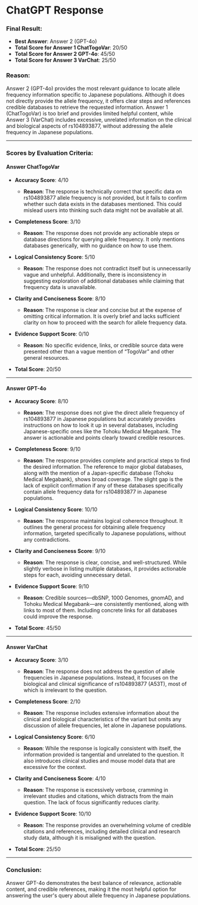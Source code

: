 # ChatGPT Response

### Final Result:
- **Best Answer**: Answer 2 (GPT-4o)
- **Total Score for Answer 1 ChatTogoVar**: 20/50  
- **Total Score for Answer 2 GPT-4o**: 45/50  
- **Total Score for Answer 3 VarChat**: 25/50  
### Reason:
Answer 2 (GPT-4o) provides the most relevant guidance to locate allele frequency information specific to Japanese populations. Although it does not directly provide the allele frequency, it offers clear steps and references credible databases to retrieve the requested information. Answer 1 (ChatTogoVar) is too brief and provides limited helpful content, while Answer 3 (VarChat) includes excessive, unrelated information on the clinical and biological aspects of rs104893877, without addressing the allele frequency in Japanese populations.  

---

### Scores by Evaluation Criteria:
#### **Answer ChatTogoVar**
- **Accuracy Score**: 4/10  
  - **Reason**: The response is technically correct that specific data on rs104893877 allele frequency is not provided, but it fails to confirm whether such data exists in the databases mentioned. This could mislead users into thinking such data might not be available at all.  

- **Completeness Score**: 3/10  
  - **Reason**: The response does not provide any actionable steps or database directions for querying allele frequency. It only mentions databases generically, with no guidance on how to use them.  

- **Logical Consistency Score**: 5/10  
  - **Reason**: The response does not contradict itself but is unnecessarily vague and unhelpful. Additionally, there is inconsistency in suggesting exploration of additional databases while claiming that frequency data is unavailable.  

- **Clarity and Conciseness Score**: 8/10  
  - **Reason**: The response is clear and concise but at the expense of omitting critical information. It is overly brief and lacks sufficient clarity on how to proceed with the search for allele frequency data.  

- **Evidence Support Score**: 0/10  
  - **Reason**: No specific evidence, links, or credible source data were presented other than a vague mention of “TogoVar” and other general resources.  

- **Total Score**: 20/50  

---

#### **Answer GPT-4o**
- **Accuracy Score**: 8/10  
  - **Reason**: The response does not give the direct allele frequency of rs104893877 in Japanese populations but accurately provides instructions on how to look it up in several databases, including Japanese-specific ones like the Tohoku Medical Megabank. The answer is actionable and points clearly toward credible resources.  

- **Completeness Score**: 9/10  
  - **Reason**: The response provides complete and practical steps to find the desired information. The reference to major global databases, along with the mention of a Japan-specific database (Tohoku Medical Megabank), shows broad coverage. The slight gap is the lack of explicit confirmation if any of these databases specifically contain allele frequency data for rs104893877 in Japanese populations.  

- **Logical Consistency Score**: 10/10  
  - **Reason**: The response maintains logical coherence throughout. It outlines the general process for obtaining allele frequency information, targeted specifically to Japanese populations, without any contradictions.  

- **Clarity and Conciseness Score**: 9/10  
  - **Reason**: The response is clear, concise, and well-structured. While slightly verbose in listing multiple databases, it provides actionable steps for each, avoiding unnecessary detail.  

- **Evidence Support Score**: 9/10  
  - **Reason**: Credible sources—dbSNP, 1000 Genomes, gnomAD, and Tohoku Medical Megabank—are consistently mentioned, along with links to most of them. Including concrete links for all databases could improve the response.  

- **Total Score**: 45/50  

---

#### **Answer VarChat**
- **Accuracy Score**: 3/10  
  - **Reason**: The response does not address the question of allele frequencies in Japanese populations. Instead, it focuses on the biological and clinical significance of rs104893877 (A53T), most of which is irrelevant to the question.  

- **Completeness Score**: 2/10  
  - **Reason**: The response includes extensive information about the clinical and biological characteristics of the variant but omits any discussion of allele frequencies, let alone in Japanese populations.  

- **Logical Consistency Score**: 6/10  
  - **Reason**: While the response is logically consistent with itself, the information provided is tangential and unrelated to the question. It also introduces clinical studies and mouse model data that are excessive for the context.  

- **Clarity and Conciseness Score**: 4/10  
  - **Reason**: The response is excessively verbose, cramming in irrelevant studies and citations, which distracts from the main question. The lack of focus significantly reduces clarity.  

- **Evidence Support Score**: 10/10  
  - **Reason**: The response provides an overwhelming volume of credible citations and references, including detailed clinical and research study data, although it is misaligned with the question.  

- **Total Score**: 25/50  

--- 

### Conclusion:
Answer GPT-4o demonstrates the best balance of relevance, actionable content, and credible references, making it the most helpful option for answering the user's query about allele frequency in Japanese populations.